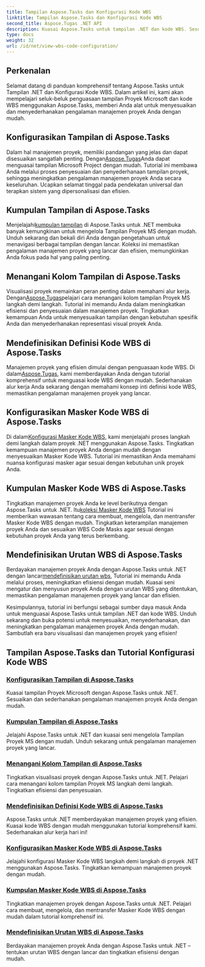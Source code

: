 ```yaml
---
title: Tampilan Aspose.Tasks dan Konfigurasi Kode WBS
linktitle: Tampilan Aspose.Tasks dan Konfigurasi Kode WBS
second_title: Aspose.Tugas .NET API
description: Kuasai Aspose.Tasks untuk tampilan .NET dan kode WBS. Sesuaikan manajemen proyek dengan tutorial langkah demi langkah kami. Unduh sekarang untuk visualisasi proyek yang lancar.
type: docs
weight: 32
url: /id/net/view-wbs-code-configuration/
---
```


## Perkenalan

Selamat datang di panduan komprehensif tentang Aspose.Tasks untuk Tampilan .NET dan Konfigurasi Kode WBS. Dalam artikel ini, kami akan mempelajari seluk-beluk penguasaan tampilan Proyek Microsoft dan kode WBS menggunakan Aspose.Tasks, memberi Anda alat untuk menyesuaikan dan menyederhanakan pengalaman manajemen proyek Anda dengan mudah.

## Konfigurasikan Tampilan di Aspose.Tasks

 Dalam hal manajemen proyek, memiliki pandangan yang jelas dan dapat disesuaikan sangatlah penting. Dengan[Aspose.Tugas](./configuring-views/)Anda dapat menguasai tampilan Microsoft Project dengan mudah. Tutorial ini membawa Anda melalui proses penyesuaian dan penyederhanaan tampilan proyek, sehingga meningkatkan pengalaman manajemen proyek Anda secara keseluruhan. Ucapkan selamat tinggal pada pendekatan universal dan terapkan sistem yang dipersonalisasi dan efisien.

## Kumpulan Tampilan di Aspose.Tasks

 Menjelajahi[kumpulan tampilan](./view-collection/) di Aspose.Tasks untuk .NET membuka banyak kemungkinan untuk mengelola Tampilan Proyek MS dengan mudah. Unduh sekarang dan bekali diri Anda dengan pengetahuan untuk menavigasi berbagai tampilan dengan lancar. Koleksi ini memastikan pengalaman manajemen proyek yang lancar dan efisien, memungkinkan Anda fokus pada hal yang paling penting.

## Menangani Kolom Tampilan di Aspose.Tasks

 Visualisasi proyek memainkan peran penting dalam memahami alur kerja. Dengan[Aspose.Tugas](./view-columns/)pelajari cara menangani kolom tampilan Proyek MS langkah demi langkah. Tutorial ini memandu Anda dalam meningkatkan efisiensi dan penyesuaian dalam manajemen proyek. Tingkatkan kemampuan Anda untuk menyesuaikan tampilan dengan kebutuhan spesifik Anda dan menyederhanakan representasi visual proyek Anda.

## Mendefinisikan Definisi Kode WBS di Aspose.Tasks

 Manajemen proyek yang efisien dimulai dengan penguasaan kode WBS. Di dalam[Aspose.Tugas](./wbs-code-definitions/), kami memberdayakan Anda dengan tutorial komprehensif untuk menguasai kode WBS dengan mudah. Sederhanakan alur kerja Anda sekarang dengan memahami konsep inti definisi kode WBS, memastikan pengalaman manajemen proyek yang lancar.

## Konfigurasikan Masker Kode WBS di Aspose.Tasks

 Di dalam[Konfigurasi Masker Kode WBS](./wbs-code-masks/), kami menjelajahi proses langkah demi langkah dalam proyek .NET menggunakan Aspose.Tasks. Tingkatkan kemampuan manajemen proyek Anda dengan mudah dengan menyesuaikan Masker Kode WBS. Tutorial ini memastikan Anda memahami nuansa konfigurasi masker agar sesuai dengan kebutuhan unik proyek Anda.

## Kumpulan Masker Kode WBS di Aspose.Tasks

 Tingkatkan manajemen proyek Anda ke level berikutnya dengan Aspose.Tasks untuk .NET. Itu[koleksi Masker Kode WBS](./wbs-code-mask-collection/) Tutorial ini memberikan wawasan tentang cara membuat, mengelola, dan mentransfer Masker Kode WBS dengan mudah. Tingkatkan keterampilan manajemen proyek Anda dan sesuaikan WBS Code Masks agar sesuai dengan kebutuhan proyek Anda yang terus berkembang.

## Mendefinisikan Urutan WBS di Aspose.Tasks

 Berdayakan manajemen proyek Anda dengan Aspose.Tasks untuk .NET dengan lancar[mendefinisikan urutan wbs](./wbs-sequences/), Tutorial ini memandu Anda melalui proses, meningkatkan efisiensi dengan mudah. Kuasai seni mengatur dan menyusun proyek Anda dengan urutan WBS yang ditentukan, memastikan pengalaman manajemen proyek yang lancar dan efisien.

Kesimpulannya, tutorial ini berfungsi sebagai sumber daya masuk Anda untuk menguasai Aspose.Tasks untuk tampilan .NET dan kode WBS. Unduh sekarang dan buka potensi untuk menyesuaikan, menyederhanakan, dan meningkatkan pengalaman manajemen proyek Anda dengan mudah. Sambutlah era baru visualisasi dan manajemen proyek yang efisien!
## Tampilan Aspose.Tasks dan Tutorial Konfigurasi Kode WBS
### [Konfigurasikan Tampilan di Aspose.Tasks](./configuring-views/)
Kuasai tampilan Proyek Microsoft dengan Aspose.Tasks untuk .NET. Sesuaikan dan sederhanakan pengalaman manajemen proyek Anda dengan mudah.
### [Kumpulan Tampilan di Aspose.Tasks](./view-collection/)
Jelajahi Aspose.Tasks untuk .NET dan kuasai seni mengelola Tampilan Proyek MS dengan mudah. Unduh sekarang untuk pengalaman manajemen proyek yang lancar.
### [Menangani Kolom Tampilan di Aspose.Tasks](./view-columns/)
Tingkatkan visualisasi proyek dengan Aspose.Tasks untuk .NET. Pelajari cara menangani kolom tampilan Proyek MS langkah demi langkah. Tingkatkan efisiensi dan penyesuaian.
### [Mendefinisikan Definisi Kode WBS di Aspose.Tasks](./wbs-code-definitions/)
Aspose.Tasks untuk .NET memberdayakan manajemen proyek yang efisien. Kuasai kode WBS dengan mudah menggunakan tutorial komprehensif kami. Sederhanakan alur kerja hari ini!
### [Konfigurasikan Masker Kode WBS di Aspose.Tasks](./wbs-code-masks/)
Jelajahi konfigurasi Masker Kode WBS langkah demi langkah di proyek .NET menggunakan Aspose.Tasks. Tingkatkan kemampuan manajemen proyek dengan mudah.
### [Kumpulan Masker Kode WBS di Aspose.Tasks](./wbs-code-mask-collection/)
Tingkatkan manajemen proyek dengan Aspose.Tasks untuk .NET. Pelajari cara membuat, mengelola, dan mentransfer Masker Kode WBS dengan mudah dalam tutorial komprehensif ini.
### [Mendefinisikan Urutan WBS di Aspose.Tasks](./wbs-sequences/)
Berdayakan manajemen proyek Anda dengan Aspose.Tasks untuk .NET – tentukan urutan WBS dengan lancar dan tingkatkan efisiensi dengan mudah.
